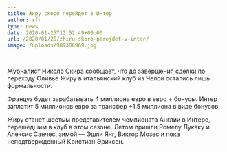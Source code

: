 ```yaml
---
title: Жиру скоро перейдет в Интер
author: xfr
type: news
date: 2020-01-25T12:52:49+00:00
url: /2020/01/25/zhiru-skoro-perejdet-v-inter/
image: /uploads/989306969.jpg

---
```

Журналист Николо Скира сообщает, что до завершения сделки по переходу Оливье Жиру в итальянский клуб из Челси остались лишь формальности.

Француз будет зарабатывать 4 миллиона евро в евро + бонусы. Интер заплатит 5 миллионов евро за трансфер +1.5 миллиона в виде бонусов.

Жиру станет шестым представителем чемпионата Англии в Интере, перешедшим в клуб в этом сезоне. Летом пришли Ромелу Лукаку и Алексис Санчес, зимой &#8212; Эшли Янг, Виктор Мозес и пока неподтвержденный Кристиан Эриксен.